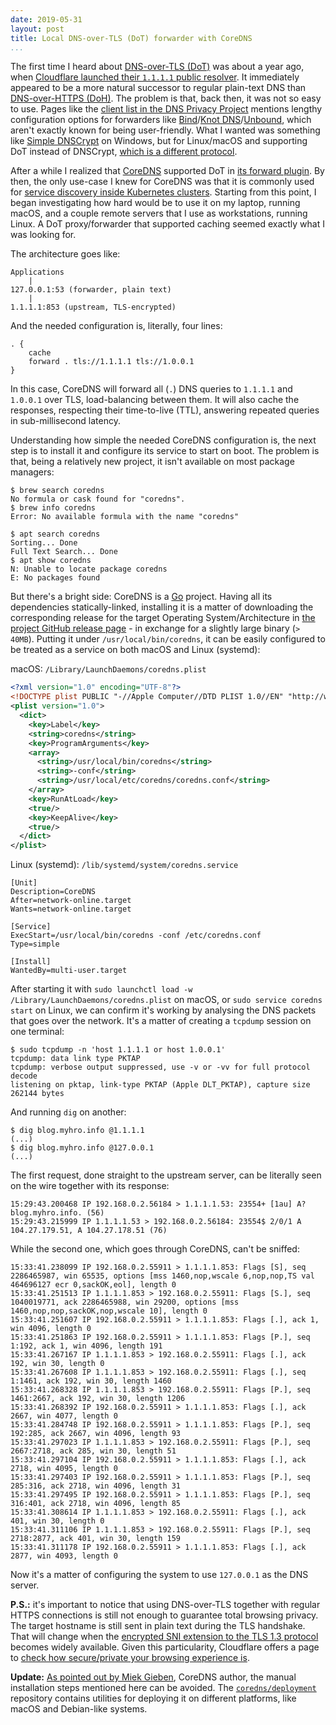 ```yaml
---
date: 2019-05-31
layout: post
title: Local DNS-over-TLS (DoT) forwarder with CoreDNS
...
```


The first time I heard about [DNS-over-TLS (DoT)][dot] was about a year ago, when [Cloudflare launched their `1.1.1.1` public resolver][1-1-1-1-launch]. It immediately appeared to be a more natural successor to regular plain-text DNS than [DNS-over-HTTPS (DoH)][doh]. The problem is that, back then, it was not so easy to use. Pages like the [client list in the DNS Privacy Project][dns-privacy-clients] mentions lengthy configuration options for forwarders like [Bind][bind]/[Knot DNS][knot-dns]/[Unbound][unbound], which aren't exactly known for being user-friendly. What I wanted was something like [Simple DNSCrypt][simple-dnscrypt] on Windows, but for Linux/macOS and supporting DoT instead of DNSCrypt, [which is a different protocol][dnscrypt-protocol].

After a while I realized that [CoreDNS][coredns] supported DoT in [its forward plugin][coredns-forward]. By then, the only use-case I knew for CoreDNS was that it is commonly used for [service discovery inside Kubernetes clusters][coredns-kubernetes]. Starting from this point, I began investigating how hard would be to use it on my laptop, running macOS, and a couple remote servers that I use as workstations, running Linux. A DoT proxy/forwarder that supported caching seemed exactly what I was looking for.

The architecture goes like:

```
Applications
    |
127.0.0.1:53 (forwarder, plain text)
    |
1.1.1.1:853 (upstream, TLS-encrypted)
```

And the needed configuration is, literally, four lines:

```
. {
    cache
    forward . tls://1.1.1.1 tls://1.0.0.1
}
```

In this case, CoreDNS will forward all (`.`) DNS queries to `1.1.1.1` and `1.0.0.1` over TLS, load-balancing between them. It will also cache the responses, respecting their time-to-live (TTL), answering repeated queries in sub-millisecond latency.

Understanding how simple the needed CoreDNS configuration is, the next step is to install it and configure its service to start on boot. The problem is that, being a relatively new project, it isn't available on most package managers:

```
$ brew search coredns
No formula or cask found for "coredns".
$ brew info coredns
Error: No available formula with the name "coredns"
```
```
$ apt search coredns
Sorting... Done
Full Text Search... Done
$ apt show coredns
N: Unable to locate package coredns
E: No packages found
```

But there's a bright side: CoreDNS is a [Go][golang] project. Having all its dependencies statically-linked, installing it is a matter of downloading the corresponding release for the target Operating System/Architecture in [the project GitHub release page][coredns-releases] - in exchange for a slightly large binary (`> 40MB`). Putting it under `/usr/local/bin/coredns`, it can be easily configured to be treated as a service on both macOS and Linux (systemd):

macOS: `/Library/LaunchDaemons/coredns.plist`
```xml
<?xml version="1.0" encoding="UTF-8"?>
<!DOCTYPE plist PUBLIC "-//Apple Computer//DTD PLIST 1.0//EN" "http://www.apple.com/DTDs/PropertyList-1.0.dtd">
<plist version="1.0">
  <dict>
    <key>Label</key>
    <string>coredns</string>
    <key>ProgramArguments</key>
    <array>
      <string>/usr/local/bin/coredns</string>
      <string>-conf</string>
      <string>/usr/local/etc/coredns/coredns.conf</string>
    </array>
    <key>RunAtLoad</key>
    <true/>
    <key>KeepAlive</key>
    <true/>
  </dict>
</plist>
```

Linux (systemd): `/lib/systemd/system/coredns.service`
```
[Unit]
Description=CoreDNS
After=network-online.target
Wants=network-online.target

[Service]
ExecStart=/usr/local/bin/coredns -conf /etc/coredns.conf
Type=simple

[Install]
WantedBy=multi-user.target
```

After starting it with `sudo launchctl load -w /Library/LaunchDaemons/coredns.plist` on macOS, or `sudo service coredns start` on Linux, we can confirm it's working by analysing the DNS packets that goes over the network. It's a matter of creating a `tcpdump` session on one terminal:

```
$ sudo tcpdump -n 'host 1.1.1.1 or host 1.0.0.1'
tcpdump: data link type PKTAP
tcpdump: verbose output suppressed, use -v or -vv for full protocol decode
listening on pktap, link-type PKTAP (Apple DLT_PKTAP), capture size 262144 bytes
```

And running `dig` on another:

```
$ dig blog.myhro.info @1.1.1.1
(...)
$ dig blog.myhro.info @127.0.0.1
(...)
```

The first request, done straight to the upstream server, can be literally seen on the wire together with its response:

```
15:29:43.200468 IP 192.168.0.2.56184 > 1.1.1.1.53: 23554+ [1au] A? blog.myhro.info. (56)
15:29:43.215999 IP 1.1.1.1.53 > 192.168.0.2.56184: 23554$ 2/0/1 A 104.27.179.51, A 104.27.178.51 (76)
```

While the second one, which goes through CoreDNS, can't be sniffed:

```
15:33:41.238099 IP 192.168.0.2.55911 > 1.1.1.1.853: Flags [S], seq 2286465987, win 65535, options [mss 1460,nop,wscale 6,nop,nop,TS val 464696127 ecr 0,sackOK,eol], length 0
15:33:41.251513 IP 1.1.1.1.853 > 192.168.0.2.55911: Flags [S.], seq 1040019771, ack 2286465988, win 29200, options [mss 1460,nop,nop,sackOK,nop,wscale 10], length 0
15:33:41.251607 IP 192.168.0.2.55911 > 1.1.1.1.853: Flags [.], ack 1, win 4096, length 0
15:33:41.251863 IP 192.168.0.2.55911 > 1.1.1.1.853: Flags [P.], seq 1:192, ack 1, win 4096, length 191
15:33:41.267167 IP 1.1.1.1.853 > 192.168.0.2.55911: Flags [.], ack 192, win 30, length 0
15:33:41.267608 IP 1.1.1.1.853 > 192.168.0.2.55911: Flags [.], seq 1:1461, ack 192, win 30, length 1460
15:33:41.268328 IP 1.1.1.1.853 > 192.168.0.2.55911: Flags [P.], seq 1461:2667, ack 192, win 30, length 1206
15:33:41.268392 IP 192.168.0.2.55911 > 1.1.1.1.853: Flags [.], ack 2667, win 4077, length 0
15:33:41.284748 IP 192.168.0.2.55911 > 1.1.1.1.853: Flags [P.], seq 192:285, ack 2667, win 4096, length 93
15:33:41.297023 IP 1.1.1.1.853 > 192.168.0.2.55911: Flags [P.], seq 2667:2718, ack 285, win 30, length 51
15:33:41.297104 IP 192.168.0.2.55911 > 1.1.1.1.853: Flags [.], ack 2718, win 4095, length 0
15:33:41.297403 IP 192.168.0.2.55911 > 1.1.1.1.853: Flags [P.], seq 285:316, ack 2718, win 4096, length 31
15:33:41.297495 IP 192.168.0.2.55911 > 1.1.1.1.853: Flags [P.], seq 316:401, ack 2718, win 4096, length 85
15:33:41.308614 IP 1.1.1.1.853 > 192.168.0.2.55911: Flags [.], ack 401, win 30, length 0
15:33:41.311106 IP 1.1.1.1.853 > 192.168.0.2.55911: Flags [P.], seq 2718:2877, ack 401, win 30, length 159
15:33:41.311178 IP 192.168.0.2.55911 > 1.1.1.1.853: Flags [.], ack 2877, win 4093, length 0
```

Now it's a matter of configuring the system to use `127.0.0.1` as the DNS server.

**P.S.:** it's important to notice that using DNS-over-TLS together with regular HTTPS connections is still not enough to guarantee total browsing privacy. The target hostname is still sent in plain text during the TLS handshake. That will change when the [encrypted SNI extension to the TLS 1.3 protocol][encrypted-sni] becomes widely available. Given this particularity, Cloudflare offers a page to [check how secure/private your browsing experience is][cloudflare-sec-check].

**Update:** [As pointed out by Miek Gieben][miekg-tweet], CoreDNS author, the manual installation steps mentioned here can be avoided. The [`coredns/deployment`][coredns-deployment] repository contains utilities for deploying it on different platforms, like macOS and Debian-like systems.


[1-1-1-1-launch]: https://blog.cloudflare.com/dns-resolver-1-1-1-1/
[bind]: https://www.isc.org/downloads/bind/
[cloudflare-sec-check]: https://www.cloudflare.com/ssl/encrypted-sni/
[coredns-deployment]: https://github.com/coredns/deployment
[coredns-forward]: https://coredns.io/plugins/forward/
[coredns-kubernetes]: https://kubernetes.io/docs/tasks/administer-cluster/coredns/
[coredns-releases]: https://github.com/coredns/coredns/releases
[coredns]: https://coredns.io/
[dns-privacy-clients]: https://dnsprivacy.org/wiki/display/DP/DNS+Privacy+Clients
[dnscrypt-protocol]: https://dnscrypt.info/protocol/
[doh]: https://en.wikipedia.org/wiki/DNS_over_HTTPS
[dot]: https://en.wikipedia.org/wiki/DNS_over_TLS
[encrypted-sni]: https://blog.cloudflare.com/encrypted-sni/
[golang]: https://golang.org/
[knot-dns]: https://www.knot-dns.cz/
[miekg-tweet]: https://twitter.com/miekg/status/1134496951976812544
[simple-dnscrypt]: https://simplednscrypt.org/
[unbound]: https://nlnetlabs.nl/unbound
